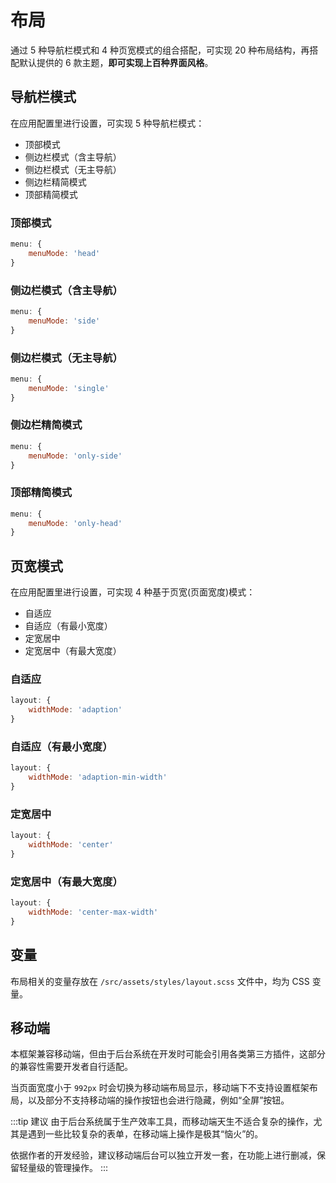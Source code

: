 # 布局

通过 5 种导航栏模式和 4 种页宽模式的组合搭配，可实现 20 种布局结构，再搭配默认提供的 6 款主题，**即可实现上百种界面风格**。

## 导航栏模式

在应用配置里进行设置，可实现 5 种导航栏模式：

- 顶部模式
- 侧边栏模式（含主导航）
- 侧边栏模式（无主导航）
- 侧边栏精简模式 <sup class="pro-badge" />
- 顶部精简模式 <sup class="pro-badge" />

### 顶部模式

<ZoomImg src="/menu-mode-head.png" />

```js
menu: {
    menuMode: 'head'
}
```

### 侧边栏模式（含主导航）

<ZoomImg src="/menu-mode-side.png" />

```js
menu: {
    menuMode: 'side'
}
```

### 侧边栏模式（无主导航）

<ZoomImg src="/menu-mode-single.png" />

```js
menu: {
    menuMode: 'single'
}
```

### 侧边栏精简模式 <sup class="pro-badge" />

<ZoomImg src="/menu-mode-only-side.png" />

```js
menu: {
    menuMode: 'only-side'
}
```

### 顶部精简模式 <sup class="pro-badge" />

<ZoomImg src="/menu-mode-only-head.png" />

```js
menu: {
    menuMode: 'only-head'
}
```

## 页宽模式 <sup class="pro-badge" />

在应用配置里进行设置，可实现 4 种基于页宽(页面宽度)模式：

- 自适应
- 自适应（有最小宽度）
- 定宽居中
- 定宽居中（有最大宽度）

### 自适应

<ZoomImg src="/layout_1.gif" />

```js
layout: {
    widthMode: 'adaption'
}
```

### 自适应（有最小宽度）

<ZoomImg src="/layout_2.gif" />

```js
layout: {
    widthMode: 'adaption-min-width'
}
```

### 定宽居中

<ZoomImg src="/layout_3.gif" />

```js
layout: {
    widthMode: 'center'
}
```

### 定宽居中（有最大宽度）

<ZoomImg src="/layout_4.gif" />

```js
layout: {
    widthMode: 'center-max-width'
}
```

## 变量

布局相关的变量存放在 `/src/assets/styles/layout.scss` 文件中，均为 CSS 变量。

## 移动端

本框架兼容移动端，但由于后台系统在开发时可能会引用各类第三方插件，这部分的兼容性需要开发者自行适配。

当页面宽度小于 `992px` 时会切换为移动端布局显示，移动端下不支持设置框架布局，以及部分不支持移动端的操作按钮也会进行隐藏，例如“全屏”按钮。

:::tip 建议
由于后台系统属于生产效率工具，而移动端天生不适合复杂的操作，尤其是遇到一些比较复杂的表单，在移动端上操作是极其“恼火”的。

依据作者的开发经验，建议移动端后台可以独立开发一套，在功能上进行删减，保留轻量级的管理操作。
:::